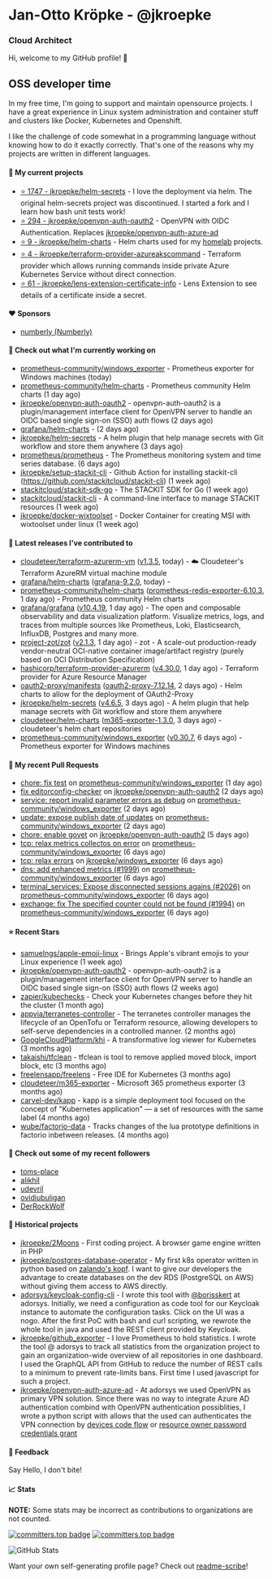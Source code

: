 # Jan-Otto Kröpke - @jkroepke
### Cloud Architect 

Hi, welcome to my GitHub profile! 👋

## OSS developer time
In my free time, I'm going to support and maintain opensource projects. I have a great experience in Linux system administration and container stuff and clusters like Docker, Kubernetes and Openshift.

I like the challenge of code somewhat in a programming language without knowing how to do it exactly correctly. That's one of the reasons why my projects are written in different languages.

#### 🌱 My current projects
- [⭐️ 1747 - jkroepke/helm-secrets](https://github.com/jkroepke/helm-secrets) - I love the deployment via helm. The original helm-secrets project was discontinued. I started a fork and I learn how bash unit tests work!
- [⭐️ 294 - jkroepke/openvpn-auth-oauth2](https://github.com/jkroepke/openvpn-auth-oauth2) - OpenVPN with OIDC Authentication. Replaces  [jkroepke/openvpn-auth-azure-ad](https://github.com/jkroepke/openvpn-auth-azure-ad) 
- [⭐️ 9 - jkroepke/helm-charts](https://github.com/jkroepke/helm-charts) - Helm charts used for my [homelab](https://github.com/jkroepke/homelab) projects.
- [⭐️ 4 - jkroepke/terraform-provider-azureakscommand](https://github.com/jkroepke/terraform-provider-azureakscommand) - Terraform provider which allows running commands inside private Azure Kubernetes Service without direct connection.
- [⭐️ 61 - jkroepke/lens-extension-certificate-info](https://github.com/jkroepke/lens-extension-certificate-info) - Lens Extension to see details of a certificate inside a secret.

#### ❤️ Sponsors

- [numberly (Numberly)](https://github.com/numberly)


#### 👷 Check out what I'm currently working on

- [prometheus-community/windows_exporter](https://github.com/prometheus-community/windows_exporter) - Prometheus exporter for Windows machines (today)
- [prometheus-community/helm-charts](https://github.com/prometheus-community/helm-charts) - Prometheus community Helm charts (1 day ago)
- [jkroepke/openvpn-auth-oauth2](https://github.com/jkroepke/openvpn-auth-oauth2) - openvpn-auth-oauth2 is a plugin/management interface client for OpenVPN server to handle an OIDC based single sign-on (SSO) auth flows (2 days ago)
- [grafana/helm-charts](https://github.com/grafana/helm-charts) -  (2 days ago)
- [jkroepke/helm-secrets](https://github.com/jkroepke/helm-secrets) - A helm plugin that help manage secrets with Git workflow and store them anywhere (3 days ago)
- [prometheus/prometheus](https://github.com/prometheus/prometheus) - The Prometheus monitoring system and time series database. (6 days ago)
- [jkroepke/setup-stackit-cli](https://github.com/jkroepke/setup-stackit-cli) - Github Action for installing stackit-cli (https://github.com/stackitcloud/stackit-cli) (1 week ago)
- [stackitcloud/stackit-sdk-go](https://github.com/stackitcloud/stackit-sdk-go) - The STACKIT SDK for Go (1 week ago)
- [stackitcloud/stackit-cli](https://github.com/stackitcloud/stackit-cli) - A command-line interface to manage STACKIT resources (1 week ago)
- [jkroepke/docker-wixtoolset](https://github.com/jkroepke/docker-wixtoolset) - Docker Container for creating MSI with wixtoolset under linux (1 week ago)

#### 🔭 Latest releases I've contributed to

- [cloudeteer/terraform-azurerm-vm](https://github.com/cloudeteer/terraform-azurerm-vm) ([v1.3.5](https://github.com/cloudeteer/terraform-azurerm-vm/releases/tag/v1.3.5), today) - ☁️ Cloudeteer's Terraform AzureRM virtual machine module
- [grafana/helm-charts](https://github.com/grafana/helm-charts) ([grafana-9.2.0](https://github.com/grafana/helm-charts/releases/tag/grafana-9.2.0), today) - 
- [prometheus-community/helm-charts](https://github.com/prometheus-community/helm-charts) ([prometheus-redis-exporter-6.10.3](https://github.com/prometheus-community/helm-charts/releases/tag/prometheus-redis-exporter-6.10.3), 1 day ago) - Prometheus community Helm charts
- [grafana/grafana](https://github.com/grafana/grafana) ([v10.4.19](https://github.com/grafana/grafana/releases/tag/v10.4.19), 1 day ago) - The open and composable observability and data visualization platform. Visualize metrics, logs, and traces from multiple sources like Prometheus, Loki, Elasticsearch, InfluxDB, Postgres and many more. 
- [project-zot/zot](https://github.com/project-zot/zot) ([v2.1.3](https://github.com/project-zot/zot/releases/tag/v2.1.3), 1 day ago) - zot - A scale-out production-ready vendor-neutral OCI-native container image/artifact registry (purely based on OCI Distribution Specification)
- [hashicorp/terraform-provider-azurerm](https://github.com/hashicorp/terraform-provider-azurerm) ([v4.30.0](https://github.com/hashicorp/terraform-provider-azurerm/releases/tag/v4.30.0), 1 day ago) - Terraform provider for Azure Resource Manager
- [oauth2-proxy/manifests](https://github.com/oauth2-proxy/manifests) ([oauth2-proxy-7.12.14](https://github.com/oauth2-proxy/manifests/releases/tag/oauth2-proxy-7.12.14), 2 days ago) - Helm charts to allow for the deployment of OAuth2-Proxy
- [jkroepke/helm-secrets](https://github.com/jkroepke/helm-secrets) ([v4.6.5](https://github.com/jkroepke/helm-secrets/releases/tag/v4.6.5), 3 days ago) - A helm plugin that help manage secrets with Git workflow and store them anywhere
- [cloudeteer/helm-charts](https://github.com/cloudeteer/helm-charts) ([m365-exporter-1.3.0](https://github.com/cloudeteer/helm-charts/releases/tag/m365-exporter-1.3.0), 3 days ago) - cloudeteer's helm chart repositories
- [prometheus-community/windows_exporter](https://github.com/prometheus-community/windows_exporter) ([v0.30.7](https://github.com/prometheus-community/windows_exporter/releases/tag/v0.30.7), 6 days ago) - Prometheus exporter for Windows machines

#### 🔨 My recent Pull Requests

- [chore: fix test](https://github.com/prometheus-community/windows_exporter/pull/2055) on [prometheus-community/windows_exporter](https://github.com/prometheus-community/windows_exporter) (1 day ago)
- [fix editorconfig-checker](https://github.com/jkroepke/openvpn-auth-oauth2/pull/502) on [jkroepke/openvpn-auth-oauth2](https://github.com/jkroepke/openvpn-auth-oauth2) (2 days ago)
- [service: report invalid parameter errors as debug](https://github.com/prometheus-community/windows_exporter/pull/2051) on [prometheus-community/windows_exporter](https://github.com/prometheus-community/windows_exporter) (2 days ago)
- [update: expose publish date of updates](https://github.com/prometheus-community/windows_exporter/pull/2050) on [prometheus-community/windows_exporter](https://github.com/prometheus-community/windows_exporter) (2 days ago)
- [chore: enable govet](https://github.com/jkroepke/openvpn-auth-oauth2/pull/501) on [jkroepke/openvpn-auth-oauth2](https://github.com/jkroepke/openvpn-auth-oauth2) (5 days ago)
- [tcp: relax metrics collectos on error](https://github.com/prometheus-community/windows_exporter/pull/2041) on [prometheus-community/windows_exporter](https://github.com/prometheus-community/windows_exporter) (6 days ago)
- [tcp: relax errors](https://github.com/jkroepke/windows_exporter/pull/6) on [jkroepke/windows_exporter](https://github.com/jkroepke/windows_exporter) (6 days ago)
- [dns: add enhanced metrics (#1999)](https://github.com/prometheus-community/windows_exporter/pull/2040) on [prometheus-community/windows_exporter](https://github.com/prometheus-community/windows_exporter) (6 days ago)
- [terminal_services: Expose disconnected sessions agains (#2026)](https://github.com/prometheus-community/windows_exporter/pull/2039) on [prometheus-community/windows_exporter](https://github.com/prometheus-community/windows_exporter) (6 days ago)
- [exchange: fix The specified counter could not be found (#1994)](https://github.com/prometheus-community/windows_exporter/pull/2038) on [prometheus-community/windows_exporter](https://github.com/prometheus-community/windows_exporter) (6 days ago)

#### ⭐ Recent Stars

- [samuelngs/apple-emoji-linux](https://github.com/samuelngs/apple-emoji-linux) - Brings Apple's vibrant emojis to your Linux experience (1 week ago)
- [jkroepke/openvpn-auth-oauth2](https://github.com/jkroepke/openvpn-auth-oauth2) - openvpn-auth-oauth2 is a plugin/management interface client for OpenVPN server to handle an OIDC based single sign-on (SSO) auth flows (2 weeks ago)
- [zapier/kubechecks](https://github.com/zapier/kubechecks) - Check your Kubernetes changes before they hit the cluster (1 month ago)
- [appvia/terranetes-controller](https://github.com/appvia/terranetes-controller) - The terranetes controller manages the lifecycle of an OpenTofu or Terraform resource, allowing developers to self-serve dependencies in a controlled manner. (2 months ago)
- [GoogleCloudPlatform/khi](https://github.com/GoogleCloudPlatform/khi) - A transformative log viewer for Kubernetes (3 months ago)
- [takaishi/tfclean](https://github.com/takaishi/tfclean) - tfclean is tool to remove applied moved block, import block, etc (3 months ago)
- [freelensapp/freelens](https://github.com/freelensapp/freelens) - Free IDE for Kubernetes (3 months ago)
- [cloudeteer/m365-exporter](https://github.com/cloudeteer/m365-exporter) - Microsoft 365 prometheus exporter (3 months ago)
- [carvel-dev/kapp](https://github.com/carvel-dev/kapp) - kapp is a simple deployment tool focused on the concept of "Kubernetes application" — a set of resources with the same label (4 months ago)
- [wube/factorio-data](https://github.com/wube/factorio-data) - Tracks changes of the lua prototype definitions in factorio inbetween releases. (4 months ago)

#### 👯 Check out some of my recent followers

- [toms-place](https://github.com/toms-place)
- [alikhil](https://github.com/alikhil)
- [udevril](https://github.com/udevril)
- [ovidiubuligan](https://github.com/ovidiubuligan)
- [DerRockWolf](https://github.com/DerRockWolf)

#### 📜 Historical projects
- [jkroepke/2Moons](https://github.com/jkroepke/2Moons) - First coding project. A browser game engine written in PHP
- [jkroepke/postgres-database-operator](https://github.com/jkroepke/postgres-database-operator) - My first k8s operator written in python based on [zalando's kopf](https://github.com/zalando-incubator/kopf). I want to give our developers the advantage to create databases on the dev RDS (PostgreSQL on AWS) without giving them access to AWS directly.
- [adorsys/keycloak-config-cli](https://github.com/adorsys/keycloak-config-cli) - I wrote this tool with [@borisskert](https://github.com/borisskert) at adorsys. Initially, we need a configuration as code tool for our Keycloak instance to automate the configuration tasks. Click on the UI was a nogo. After the first PoC with bash and curl scripting, we rewrote the whole tool in java and used the REST client provided by Keycloak.
- [jkroepke/github_exporter](https://github.com/jkroepke/github_exporter) - I love Prometheus to hold statistics. I wrote the tool @ adorsys to track all statistics from the organization project to gain an organization-wide overview of all repositories in one dashboard. I used the GraphQL API from GitHub to reduce the number of REST calls to a minimum to prevent rate-limits bans. First time I used javascript for such a project.
- [jkroepke/openvpn-auth-azure-ad](https://github.com/jkroepke/openvpn-auth-azure-ad) - At adorsys we used OpenVPN as primary VPN solution. Since there was no way to integrate Azure AD authentication combind with OpenVPN authentication possiblities, I wrote a python script with allows that the used can authenticates the VPN connection by [devices code flow](https://docs.microsoft.com/en-us/azure/active-directory/develop/v2-oauth2-device-code) or [resource owner password credentials grant](https://docs.microsoft.com/en-us/azure/active-directory/develop/v2-oauth-ropc)

#### 💬 Feedback

Say Hello, I don't bite!

#### 📈 Stats

**NOTE:** Some stats may be incorrect as contributions to organizations
are not counted.

[![committers.top badge](https://user-badge.committers.top/germany/jkroepke.svg)](https://user-badge.committers.top/germany/jkroepke)
[![committers.top badge](https://user-badge.committers.top/germany_public/jkroepke.svg)](https://user-badge.committers.top/germany_public/jkroepke)

![GitHub Stats](https://github-readme-stats.vercel.app/api?username=jkroepke&count_private=false&theme=tokyonight&show_icons=true)

Want your own self-generating profile page? Check out [readme-scribe](https://github.com/muesli/readme-scribe)!
